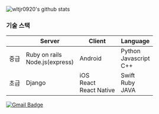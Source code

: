 
  
![wltjr0920's github stats](https://github-readme-stats.vercel.app/api?username=wltjr0920&show_icons=true)  
### 기술 스택
|      | Server                              | Client                           | Language                        |
| ---- | ----------------------------------- | -------------------------------- | ------------------------------- |
| 중급 | Ruby on rails<br />Node.js(express) | Android                          | Python<br />Javascript<br />C++ |
| 초급 | Django<br />                        | iOS<br />React<br />React Native | Swift<br />Ruby<br />JAVA       |





	
  [![Gmail Badge](https://img.shields.io/badge/Gmail-d14836?style=flat-square&logo=Gmail&logoColor=white&link=mailto:snugyun01@gmail.com)](mailto:wltjr0920@ajou.ac.kr)
	
<!--
**wltjr0920/wltjr0920** is a ✨ _special_ ✨ repository because its `README.md` (this file) appears on your GitHub profile.

Here are some ideas to get you started:

- 🔭 I’m currently working on ...
- 🌱 I’m currently learning ...
- 👯 I’m looking to collaborate on ...
- 🤔 I’m looking for help with ...
- 💬 Ask me about ...
- 📫 How to reach me: ...
- 😄 Pronouns: ...
- ⚡ Fun fact: ...
-->
